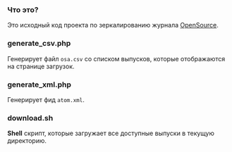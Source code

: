 ### Что это? ###
Это исходный код проекта по зеркалированию журнала [OpenSource](http://osa.samag.ru/).

### generate_csv.php ###
Генерирует файл `osa.csv` со списком выпусков, которые отображаются на странице загрузок.  

### generate_xml.php ###
Генерирует фид `atom.xml`. 

### download.sh ###
**Shell** скрипт, которые загружает все доступные выпуски в текущую директорию. 
